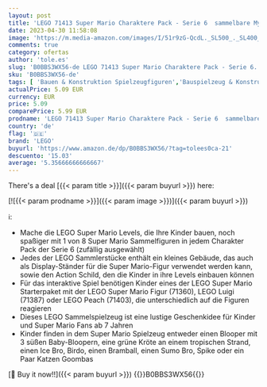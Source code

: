 ```yaml
---
layout: post
title: 'LEGO 71413 Super Mario Charaktere Pack - Serie 6  sammelbare Mystery-Spielzeug-Figuren für Kinder  kombinierbar mit dem Starterpaket für mehr Spieloptionen  1 Stil - zufällig ausgewählte Einheit '
date: 2023-04-30 11:58:08
image: 'https://m.media-amazon.com/images/I/51r9zG-QcdL._SL500_._SL400_.jpg'
comments: true
category: ofertas
author: 'tole.es'
slug: 'B0BBS3WX56-de LEGO 71413 Super Mario Charaktere Pack - Serie 6...'
sku: 'B0BBS3WX56-de'
tags: [ 'Bauen & Konstruktion Spielzeugfiguren','Bauspielzeug & Konstruktionsspielzeug','Custom Stores','LEGO','Self Service','Spielzeug','lego','🇩🇪', ]
actualPrice: 5.09 EUR
currency: EUR
price: 5.09
comparePrice: 5.99 EUR
prodname: 'LEGO 71413 Super Mario Charaktere Pack - Serie 6  sammelbare Mystery-Spielzeug-Figuren für Kinder  kombinierbar mit dem Starterpaket für mehr Spieloptionen  1 Stil - zufällig ausgewählte Einheit '
country: 'de'
flag: '🇩🇪'
brand: 'LEGO'
buyurl: 'https://www.amazon.de/dp/B0BBS3WX56/?tag=tolees0ca-21'
descuento: '15.03'
average: '5.35666666666667'
---
```


There's a deal [{{< param title >}}]({{< param buyurl >}})  here:

[![{{< param prodname >}}]({{< param image >}})]({{< param buyurl >}})

ℹ️:

- Mache die LEGO Super Mario Levels, die Ihre Kinder bauen, noch spaßiger mit 1 von 8 Super Mario Sammelfiguren in jedem Charakter Pack der Serie 6 (zufällig ausgewählt)
- Jedes der LEGO Sammlerstücke enthält ein kleines Gebäude, das auch als Display-Ständer für die Super Mario-Figur verwendet werden kann, sowie den Action Schild, den die Kinder in ihre Levels einbauen können
- Für das interaktive Spiel benötigen Kinder eines der LEGO Super Mario Starterpaket mit der LEGO Super Mario Figur (71360), LEGO Luigi (71387) oder LEGO Peach (71403), die unterschiedlich auf die Figuren reagieren
- Dieses LEGO Sammelspielzeug ist eine lustige Geschenkidee für Kinder und Super Mario Fans ab 7 Jahren
- Kinder finden in dem Super Mario Spielzeug entweder einen Blooper mit 3 süßen Baby-Bloopern, eine grüne Kröte an einem tropischen Strand, einen Ice Bro, Birdo, einen Bramball, einen Sumo Bro, Spike oder ein Paar Katzen Goombas

[🛒 Buy it now!!]({{< param buyurl >}})
{{<world>}}B0BBS3WX56{{</world>}}
